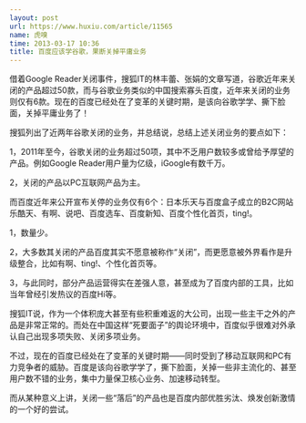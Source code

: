 ```yaml
---
layout: post
url: https://www.huxiu.com/article/11565
name: 虎嗅
time: 2013-03-17 10:36
title: 百度应该学谷歌，果断关掉平庸业务
---
```

借着Google Reader关闭事件，搜狐IT的林丰蕾、张娟的文章写道，谷歌近年来关闭的产品超过50款，而与谷歌业务类似的中国搜索寡头百度，近年来关闭的业务则仅有6款。现在的百度已经处在了变革的关键时期，是该向谷歌学学、撕下脸面，关掉平庸业务了！

搜狐列出了近两年谷歌关闭的业务，并总结说，总结上述关闭业务的要点如下：

1，2011年至今，谷歌关闭的业务超过50项，其中不乏用户数较多或曾给予厚望的产品。例如Google Reader用户量为亿级，iGoogle有数千万。

2，关闭的产品以PC互联网产品为主。

而百度近年来公开宣布关停的业务仅有6个：日本乐天与百度盒子成立的B2C网站乐酷天、有啊、说吧、百度选车、百度新知、百度个性化首页，ting!。

1，数量少。

2，大多数其关闭的产品百度其实不愿意被称作“关闭”，而更愿意被外界看作是升级整合，比如有啊、ting!、个性化首页等。

3，与此同时，部分产品运营得实在差强人意，甚至成为了百度内部的工具，比如当年曾经引发热议的百度Hi等。

搜狐IT说，作为一个体积庞大甚至有些积重难返的大公司，出现一些主干之外的产品是非常正常的。而处在中国这样“死要面子”的舆论环境中，百度似乎很难对外承认自己出现多项失败、关闭多项业务。

不过，现在的百度已经处在了变革的关键时期——同时受到了移动互联网和PC有力竞争者的威胁。百度是该向谷歌学学了，撕下脸面，关掉一些非主流化的、甚至用户数不错的业务，集中力量保卫核心业务、加速移动转型。

而从某种意义上讲，关闭一些“落后”的产品也是百度内部优胜劣汰、焕发创新激情的一个好的尝试。

